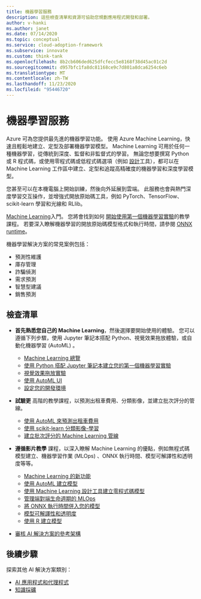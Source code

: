 ```yaml
---
title: 機器學習服務
description: 這些檢查清單和資源可協助您規劃應用程式開發和部署。
author: v-hanki
ms.author: janet
ms.date: 07/14/2020
ms.topic: conceptual
ms.service: cloud-adoption-framework
ms.subservice: innovate
ms.custom: think-tank
ms.openlocfilehash: 8b2cb606ded625dfcfecc5e8168f38d45ac01c2d
ms.sourcegitcommit: d957bfc1fa8dc81168ce9c7d801a8dca6254c6eb
ms.translationtype: MT
ms.contentlocale: zh-TW
ms.lasthandoff: 11/23/2020
ms.locfileid: "95446720"
---
```

<!-- cSpell:ignore scikit RLlib ONNX Jupyter -->

# <a name="machine-learning"></a>機器學習服務

Azure 可為您提供最先進的機器學習功能。 使用 Azure Machine Learning，快速且輕鬆地建立、定型及部署機器學習模型。 Machine Learning 可用於任何一種機器學習，從傳統到深度、監督和非監督式的學習。 無論您想要撰寫 Python 或 R 程式碼，或使用零程式碼或低程式碼選項（例如 [設計](/azure/machine-learning/tutorial-designer-automobile-price-train-score)工具），都可以在 Machine Learning 工作區中建立、定型和追蹤高精確度的機器學習和深度學習模型。

您甚至可以在本機電腦上開始訓練，然後向外延展到雲端。 此服務也會與熱門深度學習交互操作，並增強式開放原始碼工具，例如 PyTorch、TensorFlow、scikit-learn 學習和光線和 RLlib。

[Machine Learning](/azure/machine-learning/)入門。 您將會找到如何 [開始使用第一個機器學習實驗](/azure/machine-learning/tutorial-1st-experiment-sdk-setup)的教學課程。 若要深入瞭解機器學習的開放原始碼模型格式和執行時間，請參閱 [ONNX runtime](http://onnxruntime.ai)。

機器學習解決方案的常見案例包括：

- 預測性維護
- 庫存管理
- 詐騙偵測
- 需求預測
- 智慧型建議
- 銷售預測

## <a name="checklist"></a>檢查清單

- **首先熟悉您自己的 Machine Learning**，然後選擇要開始使用的體驗。 您可以遵循下列步驟，使用 Jupyter 筆記本搭配 Python、視覺效果拖放體驗，或自動化機器學習 (AutoML) 。

  - [Machine Learning 總覽](/azure/machine-learning/overview-what-is-azure-ml)
  - [使用 Python 搭配 Jupyter 筆記本建立您的第一個機器學習實驗](/azure/machine-learning/tutorial-1st-experiment-sdk-setup)
  - [視覺效果拖放實驗](/azure/machine-learning/tutorial-designer-automobile-price-train-score)
  - [使用 AutoML UI](/azure/machine-learning/tutorial-first-experiment-automated-ml)
  - [設定您的開發環境](/azure/machine-learning/how-to-configure-environment)

- **試驗更** 高階的教學課程，以預測出租車費用、分類影像，並建立批次評分的管線。

  - [使用 AutoML 來預測出租車費用](/azure/machine-learning/tutorial-auto-train-models)
  - [使用 scikit-learn 分類影像-學習](/azure/machine-learning/tutorial-train-models-with-aml)
  - [建立批次評分的 Machine Learning 管線](/azure/machine-learning/tutorial-pipeline-batch-scoring-classification)

- **遵循影片教學** 課程，以深入瞭解 Machine Learning 的優點，例如無程式碼模型建立、機器學習作業 (MLOps) 、ONNX 執行時間、模型可解譯性和透明度等等。

  - [Machine Learning 的新功能](https://channel9.msdn.com/Shows/AI-Show/Allup-Azure-ML)
  - [使用 AutoML 建立模型](https://aka.ms/automlvideo)
  - [使用 Machine Learning 設計工具建立零程式碼模型](https://aka.ms/studioanddesigner)
  - [管理端對端生命週期的 MLOps](https://aka.ms/mlopsvideo)
  - [將 ONNX 執行時間併入您的模型](https://www.youtube.com/watch?v=qy7X2JGLUC4)
  - [模型可解譯性和透明度](https://aka.ms/azuremlinterpret)
  - [使用 R 建立模型](https://aka.ms/Rmodels)

- [審核 AI 解決方案的參考架構](/azure/architecture/browse/#ai--machine-learning)

## <a name="next-steps"></a>後續步驟

探索其他 AI 解決方案類別：

- [AI 應用程式和代理程式](./ai-applications.md)
- [知識採礦](./knowledge-mining.md)
